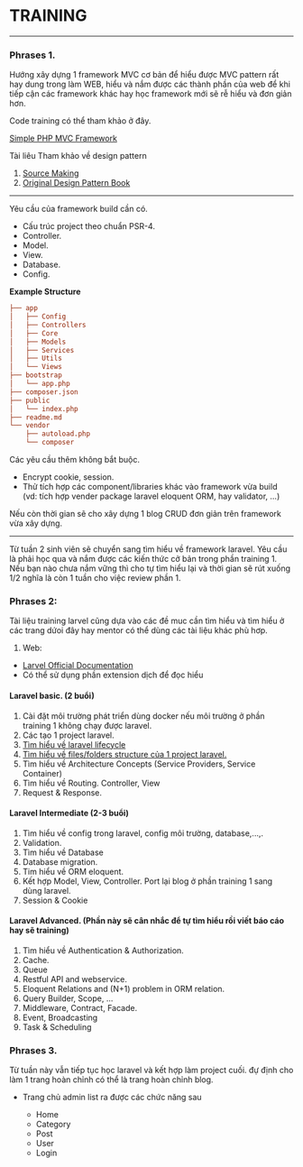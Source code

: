 # TRAINING

---

### Phrases 1.

Hướng xây dựng 1 framework MVC cơ bản để hiểu được MVC pattern rất hay dung trong
làm WEB, hiểu và nắm được các thành phần của web để khi tiếp cận các framework khác hay học framework
mới sẽ rễ hiểu và đơn giản hơn.

Code training có thể tham khảo ở đây.

[Simple PHP MVC Framework](https://github.com/nguyentrungtung/mvcphp)

Tài liêu Tham khảo về design pattern

1. [Source Making](https://sourcemaking.com/design_patterns)
2. [Original Design Pattern Book](https://www.amazon.com/Design-Patterns-Object-Oriented-Addison-Wesley-Professional-ebook/dp/B000SEIBB8)

---

Yêu cầu của framework build cần có.

* Cấu trúc project theo chuẩn PSR-4.
* Controller.
* Model.
* View.
* Database.
* Config.

**Example Structure**

```ini
├── app
│   ├── Config
│   ├── Controllers
│   ├── Core
│   ├── Models
│   ├── Services
│   ├── Utils
│   └── Views
├── bootstrap
│   └── app.php
├── composer.json
├── public
│   └── index.php
├── readme.md
└── vendor
    ├── autoload.php
    └── composer
```

Các yêu cầu thêm không bắt buộc.

* Encrypt cookie, session.
* Thử tích hợp các component/libraries khác vào framework vừa build (vd: tích hợp vender package laravel eloquent ORM, hay validator, ...)

Nếu còn thời gian sẽ cho xây dựng 1 blog CRUD đơn giản trên framework vừa xây dựng.

---

Từ tuần 2 sinh viên sẽ chuyển sang tìm hiểu về framework laravel. Yêu cầu là phải học qua và nắm được
các kiến thức cở bản trong phần training 1. Nếu bạn nào chưa nắm vững thì cho tự tìm hiểu lại và thời gian sẽ rút xuống 1/2 nghĩa là còn 1 tuần cho
việc review phần 1.

### Phrases 2:

Tài liệu training larvel cũng dựa vào các đề muc cần tìm hiểu và tìm hiểu ở các trang dứoi đây hay mentor có thể dùng các tài liệu khác phù hơp.

1. Web:

* [Larvel Official Documentation](https://laravel.com/docs/9.x)
* Có thể sử dụng phần extension dịch để đọc hiểu

#### Laravel basic. (2 buổi)

1. Cài đặt môi trường phát triển dùng docker nếu môi trường ở phần training 1 không chạy được
   laravel.
2. Các tạo 1 project laravel.
3. [Tìm hiểu về laravel lifecycle](https://laravel.com/docs/9.x/lifecycle#service-providers)
4. [Tìm hiểu về files/folders structure của 1 project laravel.](https://laravel.com/docs/9.x/structure)
5. Tìm hiểu về Architecture Concepts (Service Providers, Service Container)
6. Tìm hiểu về Routing. Controller, View
7. Request & Response.

#### Laravel Intermediate (2-3 buổi)

1. Tìm hiểu về config trong laravel, config môi trường, database,...,.
2. Validation.
3. Tìm hiểu về Database
4. Database migration.
5. Tim hiểu về ORM eloquent.
6. Kết hợp Model, View, Controller. Port lại blog ở phần training 1 sang dùng laravel.
7. Session & Cookie

#### Laravel Advanced. (Phần này sẽ cân nhắc để tự tìm hiểu rồi viết báo cáo hay sẽ training)

1. Tìm hiểu về Authentication & Authorization.
2. Cache.
3. Queue
4. Restful API and webservice.
5. Eloquent Relations and (N+1) problem in ORM relation.
6. Query Builder, Scope, ...
7. Middleware, Contract, Facade.
8. Event, Broadcasting
9. Task & Scheduling

### Phrases 3.

Từ tuần này vẫn tiếp tục học laravel và kết hợp làm project cuối. đự định cho làm 1 trang hoàn chỉnh có thể là trang hoàn chỉnh blog.

* Trang chủ admin list ra được các chức năng sau

   * Home
   * Category
   * Post
   * User
   * Login
